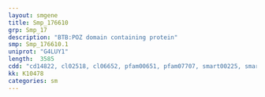```yaml
---
layout: smgene
title: Smp_176610
grp: Smp_17
description: "BTB:POZ domain containing protein"
smp: Smp_176610.1
uniprot: "G4LUY1"
length:  3585
cdd: "cd14822, cl02518, cl06652, pfam00651, pfam07707, smart00225, smart00875"
kk: K10478
categories: sm
---
```

